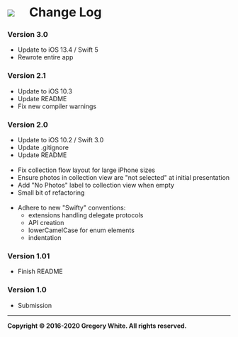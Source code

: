 # ![][AppIcon]&nbsp;&nbsp;&nbsp;&nbsp;&nbsp;Change Log

### Version 3.0
* Update to iOS 13.4 / Swift 5
* Rewrote entire app

### Version 2.1
* Update to iOS 10.3
* Update README
* Fix new compiler warnings

### Version 2.0
* Update to iOS 10.2 / Swift 3.0
* Update .gitignore
* Update README</br></br>
* Fix collection flow layout for large iPhone sizes
* Ensure photos in collection view are "not selected" at initial presentation
* Add "No Photos" label to collection view when empty
* Small bit of refactoring</br></br>
* Adhere to new "Swifty" conventions:
  - extensions handling delegate protocols
  - API creation
  - lowerCamelCase for enum elements
  - indentation

### Version 1.01
* Finish README

### Version 1.0
* Submission

---
**Copyright © 2016-2020 Gregory White. All rights reserved.**



[AppIcon]:  ../images/VirtualTourist_80.png

